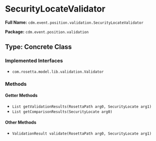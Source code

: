 # SecurityLocateValidator

**Full Name:** `cdm.event.position.validation.SecurityLocateValidator`

**Package:** `cdm.event.position.validation`

## Type: Concrete Class

### Implemented Interfaces

- `com.rosetta.model.lib.validation.Validator`

### Methods

#### Getter Methods

- `List getValidationResults(RosettaPath arg0, SecurityLocate arg1)`
- `List getComparisonResults(SecurityLocate arg0)`

#### Other Methods

- `ValidationResult validate(RosettaPath arg0, SecurityLocate arg1)`

